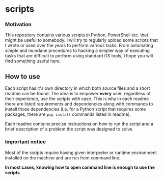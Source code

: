 # scripts
### Motivation
This repository contains various scripts in Python, PowerShell etc. that might be useful to somebody. 
I will try to regularly upload some scripts that I wrote or used over the years to perform various tasks. 
From automating simple and mundane procedures to hacking a simpler way of executing tasks that are difficult to perform using standard OS tools, I hope you will find something useful here.

## How to use
Each script has it's own directory in which both source files and a short readme can be found. The idea is to empower **every** user, regardless of their experience, use the scripts with ease. This is why in each readme there are listed requirements and dependencies along with commands to install those dependencies (i.e. for a Python script that requires some packages, there are `pip install` commands listed in readme).

Each readme contains precise instructions on how to run the script and a brief description of a problem the script was designed to solve.

### Important notice
Most of the scripts require having given interpreter or runtime environment installed on the machine and are run from command line. 

**In most cases, knowing how to open command line is enough to use the scripts**